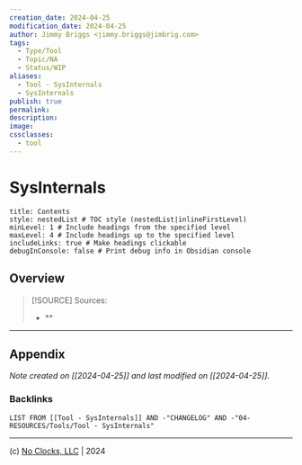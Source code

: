 ```yaml
---
creation_date: 2024-04-25
modification_date: 2024-04-25
author: Jimmy Briggs <jimmy.briggs@jimbrig.com>
tags:
  - Type/Tool
  - Topic/NA
  - Status/WIP
aliases:
  - Tool - SysInternals
  - SysInternals
publish: true
permalink:
description:
image:
cssclasses:
  - tool
---
```



# SysInternals

```table-of-contents
title: Contents 
style: nestedList # TOC style (nestedList|inlineFirstLevel)
minLevel: 1 # Include headings from the specified level
maxLevel: 4 # Include headings up to the specified level
includeLinks: true # Make headings clickable
debugInConsole: false # Print debug info in Obsidian console
```

## Overview

> [!SOURCE] Sources:
> - **

***

## Appendix

*Note created on [[2024-04-25]] and last modified on [[2024-04-25]].*

### Backlinks

```dataview
LIST FROM [[Tool - SysInternals]] AND -"CHANGELOG" AND -"04-RESOURCES/Tools/Tool - SysInternals"
```

***

(c) [No Clocks, LLC](https://github.com/noclocks) | 2024